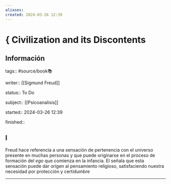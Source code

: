 ```yaml
---
aliases: 
created: 2024-03-26 12:39
---
```

# { Civilization and its Discontents
## Información
tags:: #source/book📚 

writer:: [[Sigmund Freud]]

status:: To Do

subject:: [[Psicoanalisis]]

started:: 2024-03-26 12:39

finished::

## I
Freud hace referencia a una sensación de pertenencia con el universo presente en muchas personas y que puede originarse en el proceso de formación del *ego* que comienza en la infancia. El señala que esta sensación puede dar origen al pensamiento religioso, satisfaciendo nuestra necesidad por protección y certidumbre


___

